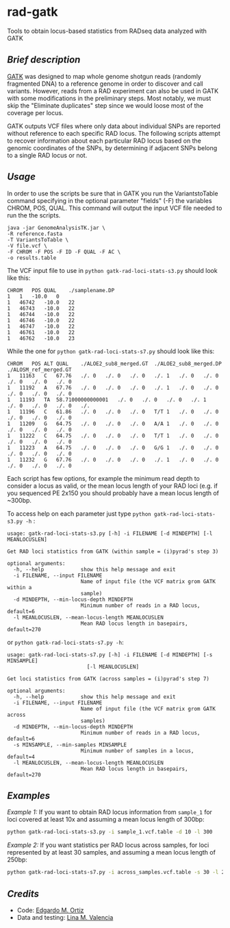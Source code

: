 # rad-gatk
Tools to obtain locus-based statistics from RADseq data analyzed with GATK

## _Brief description_
[GATK](https://software.broadinstitute.org/gatk/) was designed to map whole genome shotgun reads (randomly fragmented DNA) to a reference genome in order to discover and call variants. However, reads from a RAD experiment can also be used in GATK with some modifications in the preliminary steps. Most notably, we must skip the "Eliminate duplicates" step since we would loose most of the coverage per locus.

GATK outputs VCF files where only data about individual SNPs are reported without reference to each specific RAD locus. The following  scripts attempt to recover information about each particular RAD locus based on the genomic coordinates of the SNPs, by determining if adjacent SNPs belong to a single RAD locus or not.

## _Usage_
In order to use the scripts be sure that in GATK you run the VariantstoTable command specifying in the optional parameter "fields" (-F) the variables CHROM, POS, QUAL. This command will output the input VCF file needed to run the the scripts.

```
java -jar GenomeAnalysisTK.jar \
-R reference.fasta
-T VariantsToTable \
-V file.vcf \
-F CHROM -F POS -F ID -F QUAL -F AC \
-o results.table

```
The VCF input file to use in `python gatk-rad-loci-stats-s3.py` should look like this:

```
CHROM	POS	QUAL	./samplename.DP
1	1	-10.0	0
1	46742	-10.0	22
1	46743	-10.0	22
1	46744	-10.0	22
1	46746	-10.0	22
1	46747	-10.0	22
1	46761	-10.0	22
1	46762	-10.0	23
```
While the one for `python gatk-rad-loci-stats-s7.py` should look like this:

```
CHROM	POS	ALT	QUAL	./ALOE2_sub8_merged.GT	./ALOE2_sub8_merged.DP	./ALOSM_ref_merged.GT	
1	11163	C	67.76	./.	0	./.	0	./.	0	./.	1	./.	0	./.	0	./.	0	./.	0	./.	0	
1	11192	A	67.76	./.	0	./.	0	./.	0	./.	1	./.	0	./.	0	./.	0	./.	0	./.	0	
1	11193	TA	58.71000000000001	./.	0	./.	0	./.	0	./.	1	./.	0	./.	0	./.	0	./.
1	11196	C	61.86	./.	0	./.	0	./.	0	T/T	1	./.	0	./.	0	./.	0	./.	0	./.	0	
1	11209	G	64.75	./.	0	./.	0	./.	0	A/A	1	./.	0	./.	0	./.	0	./.	0	./.	0	
1	11222	C	64.75	./.	0	./.	0	./.	0	T/T	1	./.	0	./.	0	./.	0	./.	0	./.	0	
1	11223	A	64.75	./.	0	./.	0	./.	0	G/G	1	./.	0	./.	0	./.	0	./.	0	./.	0	
1	11232	G	67.76	./.	0	./.	0	./.	0	./.	1	./.	0	./.	0	./.	0	./.	0	./.	0	
```

Each script has few options, for example the minimum read depth to consider a locus as valid, or the mean locus length of your RAD loci (e.g. if you sequenced PE 2x150 you should probably have a mean locus length of ~300bp.

To access help on each parameter just type `python gatk-rad-loci-stats-s3.py -h` :

```
usage: gatk-rad-loci-stats-s3.py [-h] -i FILENAME [-d MINDEPTH] [-l MEANLOCUSLEN]

Get RAD loci statistics from GATK (within sample = (i)pyrad's step 3)

optional arguments:
  -h, --help            show this help message and exit
  -i FILENAME, --input FILENAME
                        Name of input file (the VCF matrix grom GATK within a
                        sample)
  -d MINDEPTH, --min-locus-depth MINDEPTH
                        Minimum number of reads in a RAD locus, default=6
  -l MEANLOCUSLEN, --mean-locus-length MEANLOCUSLEN
                        Mean RAD locus length in basepairs, default=270
```
or `python gatk-rad-loci-stats-s7.py -h`:
```
usage: gatk-rad-loci-stats-s7.py [-h] -i FILENAME [-d MINDEPTH] [-s MINSAMPLE]
                          [-l MEANLOCUSLEN]

Get loci statistics from GATK (across samples = (i)pyrad's step 7)

optional arguments:
  -h, --help            show this help message and exit
  -i FILENAME, --input FILENAME
                        Name of input file (the VCF matrix grom GATK across
                        samples)
  -d MINDEPTH, --min-locus-depth MINDEPTH
                        Minimum number of reads in a RAD locus, default=6
  -s MINSAMPLE, --min-samples MINSAMPLE
                        Minimum number of samples in a locus, default=4
  -l MEANLOCUSLEN, --mean-locus-length MEANLOCUSLEN
                        Mean RAD locus length in basepairs, default=270
```

## _Examples_

_Example 1:_ If you want to obtain RAD locus information from `sample_1` for loci covered at least 10x and assuming a mean locus length of 300bp:
```bash
python gatk-rad-loci-stats-s3.py -i sample_1.vcf.table -d 10 -l 300
```
_Example 2:_ If you want statistics per RAD locus across samples, for loci represented by at least 30 samples, and assuming a mean locus length of 250bp:
```bash
python gatk-rad-loci-stats-s7.py -i across_samples.vcf.table -s 30 -l 250
```

## _Credits_
- Code: [Edgardo M. Ortiz](mailto:e.ortiz.v@gmail.com)
- Data and testing: [Lina M. Valencia](mailto:linavalencia85@gmail.com)
